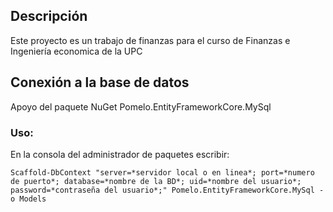 ## Descripción

Este proyecto es un trabajo de finanzas para el curso de Finanzas e Ingeniería economica de la UPC

## Conexión a la base de datos

Apoyo del paquete NuGet Pomelo.EntityFrameworkCore.MySql

### Uso:

En la consola del administrador de paquetes escribir:

	Scaffold-DbContext "server=*servidor local o en linea*; port=*numero de puerto*; database=*nombre de la BD*; uid=*nombre del usuario*; password=*contraseña del usuario*;" Pomelo.EntityFrameworkCore.MySql -o Models

